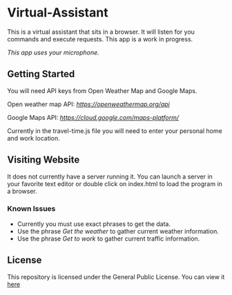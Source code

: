 # Virtual-Assistant
This is a virtual assistant that sits in a browser. It will listen for you commands and execute requests. This app is a work in progress.

*This app uses your microphone.*

## Getting Started

You will need API keys from Open Weather Map and Google Maps.

Open weather map API:
*https://openweathermap.org/api*

Google Maps API:
*https://cloud.google.com/maps-platform/*

Currently in the travel-time.js file you will need to enter your personal home and work location.

## Visiting Website

It does not currently have a server running it. You can launch a server in your favorite text editor or double click on index.html to load the program in a browser.

### Known Issues

* Currently you must use exact phrases to get the data. 
* Use the phrase *Get the weather* to gather current weather information.
* Use the phrase *Get to work* to gather current traffic information.

## License

This repository is licensed under the General Public License. You can view it [here](https://choosealicense.com/licenses/gpl-3.0/)
